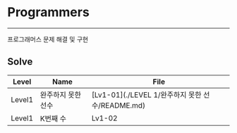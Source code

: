 # Programmers
---

프로그래머스 문제 해결 및 구현

## Solve
| <center>Level</center> | <center>Name</center>   | <center> File </center> |
| :------------- | :------------- | :------------- | 
| Level1      | 완주하지 못한 선수     |  [Lv1-01](./LEVEL 1/완주하지 못한 선수/README.md)      |
| Level1      | K번째 수     |  Lv1-02      |
